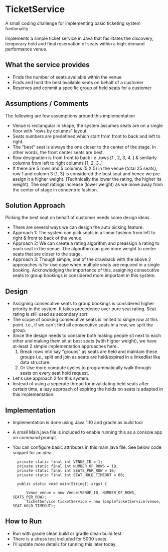 # TicketService
A small coding challenge for implementing basic ticketing system funtionality

Implements a simple ticket service in Java that facilitates the discovery, temporary hold and final reservation of seats within a high-demand performance venue. 

## What the service provides
- Finds the number of seats available within the venue
- Finds and hold the best available seats on behalf of a customer
- Reserves and commit a specific group of held seats for a customer

## Assumptions / Comments

The following are few assumptions around this implementation

- Venue is rectangular in shape, the system assumes seats are on a single floor with "rows by columns" layout.
- Seats numbers are predefined which start from front to back and left to right.
- The "best" seat is always the one closer to the center of the stage. In other words, the front center seats are best.
- Row designation is from front to back i.e.,rows [1 , 2, 3, 4..] & similarly columns from left to right columns [1, 2, 3..]
- If there are 5 rows and 5 columns (5 X 5) in the venue (total 25 seats), row 1 and column 3 (1, 3) is considered the best 
  seat and hence we pre-assign it a higher weight. (Technically the lower the rating, the higher its weight). The seat ratings
  increase (lower weight) as we move away from the center of stage in concentric fashion.

## Solution Approach

Picking the best seat on behalf of customer needs some design ideas.

- There are several ways we can design the auto picking feature.
- Approach 1: The system can pick seats in a linear fashion from left to right & front to back of the venue.
- Approach 2: We can create a rating algorithm and preassign a rating to each seat in the venue. The algorithm can give more 
              weight to center seats that are closer to the stage. 
- Approach 3: Though simple, one of the drawback with the above 2 approaches is for use case when multiple seats are required
              in a single booking. Acknowledging the importance of this, assigning consecutive seats to group bookings is 
              considered more important in this system.
 ## Design
  - Assigning consecutive seats to group bookings is considered higher priority in the system. It takes precedence over pure
    seat rating. Seat rating is still used as secondary sort.
  - The scope of booking consecutive seats is limited to single row at this point. i.e., if we can't find all consecutive 
    seats in a row, we split the group.
   - Since the design needs to consider both making people sit next to each other and making them sit at best seats (with
     higher weight), we have at-least 2 simple implementation approaches here..
     1. Break rows into say "groups" as seats are held and maintain these groups i.e., split and join as seats are 
        held/expired in a linkedlist like data structure. 
     2. Or Use more compute cycles to programmatically walk through seats on every seat hold request. 
   - Let's use approach 2 for this system.
   - Instead of using a seperate thread for invalidating held seats after certain time, a lazy approach of expiring the holds
     on seats is adapted in this implementation.
   
    
 ## Implementation
  - Implementation is done using Java 1.10 and gradle as build tool
  - A small Main.java file is included to enable running this as a console app on command prompt.
  - You can configure basic attributes in this main.java file. See below code snippet for an idea..
         
          private static final int VENUE_ID = 1;
          private static final int NUMBER_OF_ROWS = 10;
          private static final int SEATS_PER_ROW = 10;
          private static final int SEAT_HOLD_TIMEOUT = 60;

          public static void main(String[] args) {

              Venue venue = new Venue(VENUE_ID, NUMBER_OF_ROWS, SEATS_PER_ROW);
              TicketService ticketService = new SimpleTicketService(venue, SEAT_HOLD_TIMEOUT);
              
  ## How to Run 
   - Run with gradle clean build or gradle clean build test. 
   - There is a stress test included for 5000 seats.
   - I'll update more details for running this later today.
